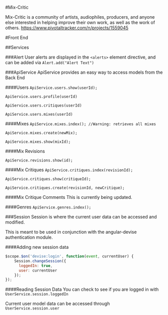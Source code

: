 #Mix-Critic

  Mix-Critic is a community of artists, audiophiles, producers, and anyone else interested in helping improve their own work, as well as the work of others.
  https://www.pivotaltracker.com/n/projects/1559045


#Front End

##Services

###Alert
  User alerts are displayed in the `<alerts>` element directive, and can be added via `Alert.add("Alert Text")`


###ApiService
  ApiService provides an easy way to access models from the Back End

####Users
  `ApiService.users.show(userId);`

  `ApiService.users.profile(userId)`

  `ApiService.users.critiques(userId)`

  `ApiService.users.mixes(userId)`


####Mixes
  `ApiService.mixes.index(); //Warning: retrieves all mixes`

  `ApiService.mixes.create(newMix);`

  `ApiService.mixes.show(mixId);`

####Mix Revisions

  `ApiService.revisions.show(id);`


####Mix Critiques
  `ApiService.critiques.index(revisionId);`

  `ApiService.critiques.show(critiqueId);`

  `ApiService.critiques.create(revisionId, newCritique);`


####Mix Critique Comments
  This is currently being updated.

####Genres
  `ApiService.genres.index();`

###Session
  Session is where the current user data can be accessed and modified.

  This is meant to be used in conjunction with the angular-devise authentication module.

####Adding new session data
```javascript
$scope.$on('devise:login', function(event, currentUser) {
    Session.changeSession({
      loggedIn: true,
      user: currentUser
    });
});
```
####Reading Session Data
  You can check to see if you are logged in with `UserService.session.loggedIn`

  Current user model data can be accessed through `UserService.session.user`
